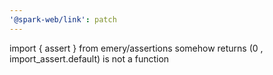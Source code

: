 ```yaml
---
'@spark-web/link': patch
---
```


import { assert } from emery/assertions somehow returns (0 ,
import_assert.default) is not a function
